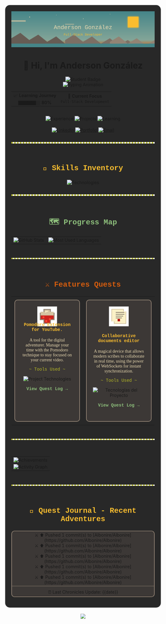 <div align="center" style="background-color: #282828; padding: 20px; border-radius: 15px;">


  <img src="https://raw.githubusercontent.com/Albonire/Albonire/main/.github/assets/header_banner.svg" alt="Banner de Aventura Pixel Art"/>

<div align="center">

<!-- Header limpio -->
<h1>👋 Hi, I'm Anderson González</h1>

<img src="https://img.shields.io/static/v1?label=Student&message=Systems%20Engineering&color=fabd2f&style=for-the-badge&labelColor=282828" alt="Student Badge" />
 <br>
<!-- Typewriter principal -->
<img id="typing-svg" src="https://readme-typing-svg.herokuapp.com/?lines=Full-Stack+Developer;Systems+Engineering+Student;Problem+Solver;Building+Digital+Solutions;Always+Learning+%26+Growing;Code+Enthusiast;Future+Software+Engineer&font=Fira+Code&color=fabd2f&background=282828&size=18&width=420&height=60&duration=3000&pause=1000&center=true&vCenter=true&repeat=true" alt="Typing Animation" />

<!-- Progreso visual mejorado -->
<br>
<table align="center">
<tr>
<td align="center">
📈 <strong>Learning Journey</strong><br>
<code>████████░░</code> <strong>80%</strong>
</td>
<td align="center">
🎯 <strong>Current Focus</strong><br>
<code>Full-Stack Development</code>
</td>
</tr>
</table>

<!-- Stats personalizados -->
<br>
<img src="https://img.shields.io/badge/Experience-2+_Years-brightgreen?style=flat-square" alt="Experience" />
<img src="https://img.shields.io/badge/Projects-10+_Completed-blue?style=flat-square" alt="Projects" />
<img src="https://img.shields.io/badge/Learning-Never_Stops-orange?style=flat-square" alt="Learning" />

</div>



  <div style="margin-top: 20px;">
    <a href="https://www.linkedin.com/in/anderson-gonzaleza21/"><img src="https://img.shields.io/badge/LinkedIn-83a598?style=for-the-badge&logo=linkedin&logoColor=282828" alt="LinkedIn"></a>
    <a href="https://anderdev-one.vercel.app/"><img src="https://img.shields.io/badge/Portfolio-d65d0e?style=for-the-badge&logo=dev.to&logoColor=282828" alt="Portfolio"></a>
    <a href="mailto:fabianagcris@gmail.com"><img src="https://img.shields.io/badge/Gmail-cc241d?style=for-the-badge&logo=gmail&logoColor=282828" alt="Email"></a>
  </div>


  <img src="https://raw.githubusercontent.com/Albonire/Albonire/main/.github/assets/pixel_vine_divider.svg" alt="Divisor de Enredadera Pixel Art" style="margin: 30px 0;"/>


  <h3 style="font-family: 'Courier New', monospace; color: #fabd2f; font-size: 24px;">📜 Skills Inventory </h3>
  <div style="margin-top: 20px;">
  <img src="https://skillicons.dev/icons?i=html,css,js,ts,react,nextjs,tailwind,threejs,python,django,fastapi,nodejs,postgres,git,vercel,linux,postman,unity&theme=dark&perline=9" alt="Technologies" />
  </div>


  <img src="https://raw.githubusercontent.com/Albonire/Albonire/main/.github/assets/pixel_vine_divider.svg" alt="Divisor de Enredadera Pixel Art" style="margin: 30px 0;"/>

  <h3 style="font-family: 'Courier New', monospace; color: #8ec07c; font-size: 24px;">🗺️ Progress Map </h3>
  <div align="center" style="margin-top: 20px;">
    <table border="0" cellpadding="10" cellspacing="0">
      <tr valign="top">
        <td><img src="https://github-readme-stats.vercel.app/api?username=Albonire&show_icons=true&locale=en&theme=gruvbox&count_private=true" alt="GitHub Stats" /></td>
        <td><img width="40%" src="https://github-readme-stats.vercel.app/api/top-langs?username=Albonire&layout=compact&locale=en&theme=gruvbox&langs_count=10&count_private=true&exclude_repo=BDI-GB-ZOO" alt="Most Used Languages" style="margin-top:-4px;"/></td>
      </tr>
    </table>
    
  </div>

  <img src="https://raw.githubusercontent.com/Albonire/Albonire/main/.github/assets/pixel_vine_divider.svg" alt="Divisor de Enredadera Pixel Art" style="margin: 30px 0;"/>


  <h3 style="font-family: 'Courier New', monospace; color: #d65d0e; font-size: 24px;">⚔️ Features Quests</h3>
  <table width="100%" style="border-collapse: collapse;">
    <tr valign="top">
      <td width="50%" style="padding: 10px;">
        <div style="border: 2px solid #928374; border-radius: 10px; padding: 20px; background-color: #3c3836; text-align: center; min-height: 350px;">
          <img src="https://raw.githubusercontent.com/Albonire/Albonire/main/.github/assets/potion_icon.svg" alt="Icono de Poción" width="64" height="64"/>
          <h4 style="color: #fabd2f; font-family: 'Courier New', monospace; margin-top: -1rem;">Pomodoro Extension for YouTube.</h4>
          <p style="color: #ebdbb2; font-family: 'Georgia', serif;">
            A tool for the digital adventurer. Manage your time with the Pomodoro technique to stay focused on your current video.
          </p>
          <p style="color: #b8bb26; font-family: 'Courier New', monospace;">~ Tools Used ~</p>
          <p>
            <img src="https://skillicons.dev/icons?i=js,html,css&theme=dark" alt="Project Technologies" />
          </p>
          <p>
            <a href="https://github.com/Albonire/pomodoro-youtube" style="color: #8ec07c; text-decoration: none; font-family: 'Courier New', monospace;"><b>View Quest Log →</b></a>
          </p>
        </div>
      </td>
      <td width="50%" style="padding: 10px;">
        <div style="border: 2px solid #928374; border-radius: 10px; padding: 20px; background-color: #3c3836; text-align: center; min-height: 350px;">
          <img src="https://raw.githubusercontent.com/Albonire/Albonire/main/.github/assets/scroll_icon.svg" alt="Icono de Pergamino" width="64" height="64"/>
          <h4 style="color: #fabd2f; font-family: 'Courier New', monospace; margin-top: 20px;">Collaborative documents editor</h4>
          <p style="color: #ebdbb2; font-family: 'Georgia', serif;">
            A magical device that allows modern scribes to collaborate in real time, using the power of WebSockets for instant synchronization.
          </p>
          <p style="color: #b8bb26; font-family: 'Courier New', monospace;">~ Tools Used ~</p>
          <p>
            <img src="https://skillicons.dev/icons?i=react,nodejs,socketio&theme=dark" alt="Tecnologías del Proyecto" />
          </p>
          <p>
            <a href="https://github.com/Albonire/CollaboraDocs" style="color: #8ec07c; text-decoration: none; font-family: 'Courier New', monospace;"><b>View Quest Log →</b></a>
          </p>
        </div>
      </td>
    </tr>
  </table>

  <img src="https://raw.githubusercontent.com/Albonire/Albonire/main/.github/assets/pixel_vine_divider.svg" alt="Divisor de Enredadera Pixel Art" style="margin: 30px 0;"/>

<div align="center" style="margin-top: 20px;">
  <table border="0" cellpadding="10" cellspacing="0">
    <tr valign="top">
      <td colspan="2" align="center">
        <img src="https://github-profile-trophy.vercel.app/?username=Albonire&theme=gruvbox&no-frame=true&column=6&margin-w=5&margin-h=5" alt="Achievements" onerror="this.style.display='none';">
      </td>
    </tr>
    <tr valign="top">
      <td align="center">
        <img src="https://github-readme-activity-graph.vercel.app/graph?username=Albonire&theme=gruvbox&height=300" alt="Activity Graph" />
      </td> 
    </tr>
  </table>
</div>

<img src="https://raw.githubusercontent.com/Albonire/Albonire/main/.github/assets/pixel_vine_divider.svg" alt="Divisor de Enredadera Pixel Art" style="margin: 30px 0;"/>

<h3 align="center" style="font-family: 'Courier New', monospace; color: #fabd2f; font-size: 24px;">📜 Quest Journal - Recent Adventures</h3>

<div align="center">
  <table border="0" cellpadding="10" cellspacing="0" style="background-color: #3c3836; border: 2px solid #928374; border-radius: 10px;">
    <tr>
      <td align="center">
        <!--RECENT_ACTIVITY:start-->
⚔️ ⬆️ Pushed 1 commit(s) to [Albonire/Albonire](https://github.com/Albonire/Albonire)<br>
⚔️ ⬆️ Pushed 1 commit(s) to [Albonire/Albonire](https://github.com/Albonire/Albonire)<br>
⚔️ ⬆️ Pushed 1 commit(s) to [Albonire/Albonire](https://github.com/Albonire/Albonire)<br>
⚔️ ⬆️ Pushed 1 commit(s) to [Albonire/Albonire](https://github.com/Albonire/Albonire)<br>
⚔️ ⬆️ Pushed 1 commit(s) to [Albonire/Albonire](https://github.com/Albonire/Albonire)<br>
        <!--RECENT_ACTIVITY:end-->
      </td>
    </tr>
    <tr>
      <td align="center" style="border-top: 1px solid #928374; padding-top: 10px;">
        <!--RECENT_ACTIVITY:last_update-->
⏰ Last Chronicles Update: {{date}}
        <!--RECENT_ACTIVITY:last_update_end-->
      </td>
    </tr>
  </table>
</div>
  </div>

  <!-- Footer -->
  <div align="center" style="margin-top: 20px;">
    <img src="https://komarev.com/ghpvc/?username=Albonire&label=ADVENTURERS+IN+THESE+LANDS&color=458588&style=flat-square">
  </div>

</div>